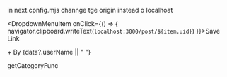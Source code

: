 in next.cpnfig.mjs channge tge origin instead o localhoat

<DropdownMenuItem onClick={() => { navigator.clipboard.writeText(`localhost:3000/post/${item.uid}`) }}>Save Link<Link2Icon /></DropdownMenuItem>

 <Link href={"/user/profile/new"} className="absolute right-5 top-2 border  rounded-lg h-7 w-7 text-center">+</Link>

   <Link href={`http://localhost:3000/profile/${data?.userName}` || " "} className="text-sm text-gray-500 mb-4 italic">By {data?.userName || " "}</Link>


   getCategoryFunc